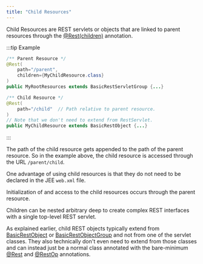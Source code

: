 ```yaml
---
title: "Child Resources"
---
```


Child Resources are REST servlets or objects that are linked to parent resources through the [@Rest(children)]({{API_DOCS}}/org/apache/juneau/rest/annotation/Rest.html#children()) annotation.

:::tip Example
```java
/** Parent Resource */
@Rest(
    path="/parent",
    children={MyChildResource.class}
)
public MyRootResources extends BasicRestServletGroup {...}
```

```java
/** Child Resource */
@Rest(
    path="/child"  // Path relative to parent resource.
)
// Note that we don't need to extend from RestServlet.
public MyChildResource extends BasicRestObject {...}
```
:::

The path of the child resource gets appended to the path of the parent resource.
So in the example above, the child resource is accessed through the URL `/parent/child`.

One advantage of using child resources is that they do not need to be declared in the JEE `web.xml` file.

Initialization of and access to the child resources occurs through the parent resource.

Children can be nested arbitrary deep to create complex REST interfaces with a single top-level REST servlet.

As explained earlier, child REST objects typically extend from [BasicRestObject]({{API_DOCS}}/org/apache/juneau/rest/servlet/BasicRestObject.html) or [BasicRestObjectGroup]({{API_DOCS}}/org/apache/juneau/rest/servlet/BasicRestObjectGroup.html) and not from one of the servlet classes.
They also technically don't even need to extend from those classes and can instead just be a normal class annotated with
the bare-minimum [@Rest]({{API_DOCS}}/org/apache/juneau/rest/annotation/Rest.html) and [@RestOp]({{API_DOCS}}/org/apache/juneau/rest/annotation/RestOp.html) annotations.
